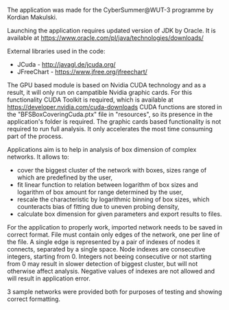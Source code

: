 The application was made for the CyberSummer@WUT-3 programme by Kordian Makulski.

Launching the application requires updated version of JDK by Oracle.
It is available at https://www.oracle.com/pl/java/technologies/downloads/

External libraries used in the code:
 - JCuda - http://javagl.de/jcuda.org/
 - JFreeChart - https://www.jfree.org/jfreechart/

The GPU based module is based on Nvidia CUDA technology and as a result, it will only run on campatible Nvidia graphic cards.
For this functionality CUDA Toolkit is required, which is available at https://developer.nvidia.com/cuda-downloads
CUDA functions are stored in the "BFSBoxCoveringCuda.ptx" file in "resources", so its presence in the application's folder is required.
The graphic cards based functionality is not required to run full analysis. It only accelerates the most time consuming part of the process.

Applications aim is to help in analysis of box dimension of complex networks. It allows to:
 - cover the biggest cluster of the network with boxes, sizes range of which are predefined by the user,
 - fit linear function to relation between logarithm of box sizes and logarithm of box amount for range determined by the user,
 - rescale the characteristic by logarithmic binning of box sizes, which counteracts bias of fitting due to uneven probing density,
 - calculate box dimension for given parameters and export results to files.

For the application to properly work, imported network needs to be saved in correct format.
File must contain only edges of the network, one per line of the file.
A single edge is represented by a pair of indexes of nodes it connects, separated by a single space.
Node indexes are consecutive integers, starting from 0. 
Integers not beeing consecutive or not starting from 0 may result in slower detection of biggest cluster, but will not otherwise affect analysis.
Negative values of indexes are not allowed and will result in application error.

3 sample networks were provided both for purposes of testing and showing correct formatting.
